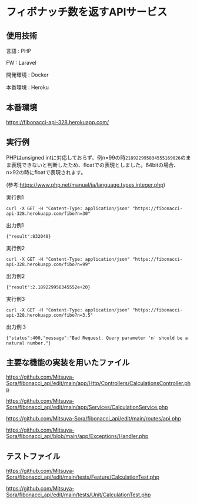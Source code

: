 # フィボナッチ数を返すAPIサービス

## 使用技術

言語 : PHP

FW : Laravel

開発環境 : Docker

本番環境 : Heroku

## 本番環境

https://fibonacci-api-328.herokuapp.com/




## 実行例

PHPはunsigned intに対応しておらず、例n=99の時`218922995834555169026`のまま表現できないと判断したため、floatでの表現としました。64bitの場合、n>92の時にfloatで表現されます。

(参考:https://www.php.net/manual/ja/language.types.integer.php)

実行例1

`curl -X GET -H "Content-Type: application/json" "https://fibonacci-api-328.herokuapp.com/fibo?n=30"`

出力例1

`{"result":832040}`

実行例2

`curl -X GET -H "Content-Type: application/json" "https://fibonacci-api-328.herokuapp.com/fibo?n=99"`

出力例2

`{"result":2.189229958345552e+20}`

実行例3

`curl -X GET -H "Content-Type: application/json" "https://fibonacci-api-328.herokuapp.com/fibo?n=3.5"`

出力例３

`{"status":400,"message":"Bad Request. Query parameter 'n' should be a natural number."}`


## 主要な機能の実装を用いたファイル

https://github.com/Mitsuya-Sora/fibonacci_api/edit/main/app/Http/Controllers/CalculationsController.php

https://github.com/Mitsuya-Sora/fibonacci_api/edit/main/app/Services/CalculationService.php

https://github.com/Mitsuya-Sora/fibonacci_api/edit/main/routes/api.php

https://github.com/Mitsuya-Sora/fibonacci_api/blob/main/app/Exceptions/Handler.php

## テストファイル

https://github.com/Mitsuya-Sora/fibonacci_api/edit/main/tests/Feature/CalculationTest.php

https://github.com/Mitsuya-Sora/fibonacci_api/edit/main/tests/Unit/CalculationTest.php
